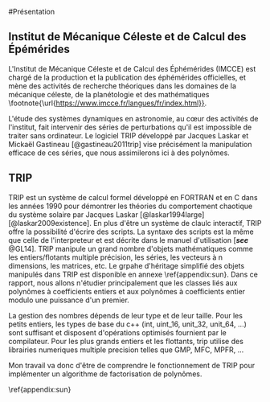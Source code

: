 #Présentation

## Institut de Mécanique Céleste et de Calcul des Épémérides

L'Institut de Mécanique Céleste et de Calcul des Éphémérides (IMCCE) est chargé de la production et la publication des éphémérides officielles,
et mène des activités de recherche théoriques dans les domaines de la mécanique céleste, de la planétologie et
des mathématiques \footnote{\url{https://www.imcce.fr/langues/fr/index.html}}.

L'étude des systèmes dynamiques en astronomie, au cœur des activités de l'institut, fait intervenir des séries de perturbations
qu'il est impossible de traiter sans ordinateur. Le logiciel TRIP développé par Jacques Laskar et Mickaël Gastineau [@gastineau2011trip]
vise précisément la manipulation efficace de ces séries, que nous assimilerons ici à des polynômes.

## TRIP

TRIP est un système de calcul formel développé en FORTRAN et en C dans les années 1990 pour démontrer les théories du comportement chaotique
du système solaire par Jacques Laskar [@laskar1994large] [@laskar2009existence]. En plus d'être un système de claulc interactif, TRIP offre
la possibilité d'écrire des scripts. La syntaxe des scripts est la même que celle de l'interpreteur et est décrite dans le manuel d'utilisation
[***see*** @GL14]. TRIP manipule un grand nombre d'objets mathématiques comme les entiers/flotants multiple précision, les séries,
les vecteurs à n dimensions, les matrices, etc. Le grpahe d'héritage simplifié des objets manipulés dans TRIP est disponible
en annexe \ref{appendix:sun}. Dans ce rapport, nous allons n'étudier principalement que les classes liés aux polynômes à coefficients
entiers et aux polynômes à coefficients entier modulo une puissance d'un premier.

La gestion des nombres dépends de leur type et de leur taille. Pour les petits entiers, les types de base du c++
(int, uint_16, unit_32, unit_64, ...) sont suffisant et disposent d'opérations optimisés fournient par le compilateur.
Pour les plus grands entiers et les flottants, trip utilise des librairies numeriques multiple precision telles que GMP, MFC, MPFR, ...

Mon travail va donc d'être de comprendre le fonctionnement de TRIP pour implémenter un algorithme de factorisation de polynômes.

\ref{appendix:sun}

